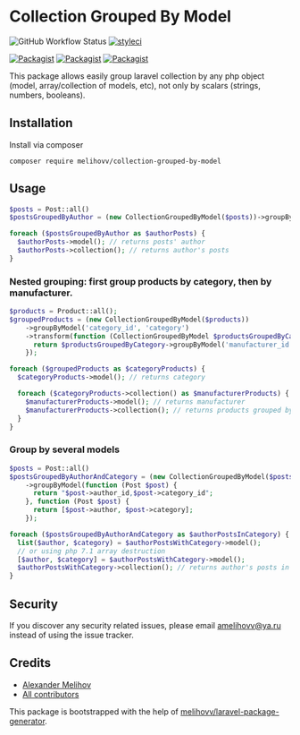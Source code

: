 # Collection Grouped By Model

![GitHub Workflow Status](https://github.com/melihovv/collection-grouped-by-model/workflows/Run%20tests/badge.svg)
[![styleci](https://styleci.io/repos/107822001/shield)](https://styleci.io/repos/107822001)

[![Packagist](https://img.shields.io/packagist/v/melihovv/collection-grouped-by-model.svg)](https://packagist.org/packages/melihovv/collection-grouped-by-model)
[![Packagist](https://poser.pugx.org/melihovv/collection-grouped-by-model/d/total.svg)](https://packagist.org/packages/melihovv/collection-grouped-by-model)
[![Packagist](https://img.shields.io/packagist/l/melihovv/collection-grouped-by-model.svg)](https://packagist.org/packages/melihovv/collection-grouped-by-model)

This package allows easily group laravel collection by any php object (model, array/collection of models, etc), not only by scalars (strings, numbers, booleans).

## Installation

Install via composer
```
composer require melihovv/collection-grouped-by-model
```

## Usage

```php
$posts = Post::all()
$postsGroupedByAuthor = (new CollectionGroupedByModel($posts))->groupByModel('author_id', 'author');

foreach ($postsGroupedByAuthor as $authorPosts) {
  $authorPosts->model(); // returns posts' author
  $authorPosts->collection(); // returns author's posts
}
```

### Nested grouping: first group products by category, then by manufacturer.

```php
$products = Product::all();
$groupedProducts = (new CollectionGroupedByModel($products))
    ->groupByModel('category_id', 'category')
    ->transform(function (CollectionGroupedByModel $productsGroupedByCategory) {
      return $productsGroupedByCategory->groupByModel('manufacturer_id', 'manufacturer');
    });

foreach ($groupedProducts as $categoryProducts) {
  $categoryProducts->model(); // returns category

  foreach ($categoryProducts->collection() as $manufacturerProducts) {
    $manufacturerProducts->model(); // returns manufacturer
    $manufacturerProducts->collection(); // returns products grouped by category and manufacturer
  }
}
```

### Group by several models

```php
$posts = Post::all()
$postsGroupedByAuthorAndCategory = (new CollectionGroupedByModel($posts))
    ->groupByModel(function (Post $post) {
      return "$post->author_id,$post->category_id";
    }, function (Post $post) {
      return [$post->author, $post->category];
    });

foreach ($postsGroupedByAuthorAndCategory as $authorPostsInCategory) {
  list($author, $category) = $authorPostsWithCategory->model();
  // or using php 7.1 array destruction
  [$author, $category] = $authorPostsWithCategory->model();
  $authorPostsWithCategory->collection(); // returns author's posts in category
}
```

## Security

If you discover any security related issues, please email amelihovv@ya.ru
instead of using the issue tracker.

## Credits

- [Alexander Melihov](https://github.com/melihovv/collection-grouped-by-model)
- [All contributors](https://github.com/melihovv/collection-grouped-by-model/graphs/contributors)

This package is bootstrapped with the help of
[melihovv/laravel-package-generator](https://github.com/melihovv/laravel-package-generator).
